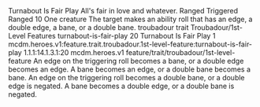 <ability>
  <name>Turnabout Is Fair Play</name>
  <flavor>All&apos;s fair in love and whatever.</flavor>
  <keywords>
    <keyword>Ranged</keyword>
  </keywords>
  <type>Triggered</type>
  <distance>Ranged 10</distance>
  <target>One creature</target>
  <trigger>The target makes an ability roll that has an edge, a double edge, a bane, or a double bane.</trigger>
  <metadata>
    <class>troubadour</class>
    <feature_type>trait</feature_type>
    <file_dpath>Troubadour/1st-Level Features</file_dpath>
    <item_id>turnabout-is-fair-play</item_id>
    <item_index>20</item_index>
    <item_name>Turnabout Is Fair Play</item_name>
    <level>1</level>
    <scc>mcdm.heroes.v1:feature.trait.troubadour.1st-level-feature:turnabout-is-fair-play</scc>
    <scdc>1.1.1:14.1.3.1:20</scdc>
    <source>mcdm.heroes.v1</source>
    <type>feature/trait/troubadour/1st-level-feature</type>
  </metadata>
  <effects>
    <effect type="mundane">An edge on the triggering roll becomes a bane, or a double edge becomes an edge. A bane becomes an edge, or a double bane becomes a bane.</effect>
    <effect type="mundane" cost="Spend 3 Drama">An edge on the triggering roll becomes a double bane, or a double edge is negated. A bane becomes a double edge, or a double bane is negated.</effect>
  </effects>
</ability>
